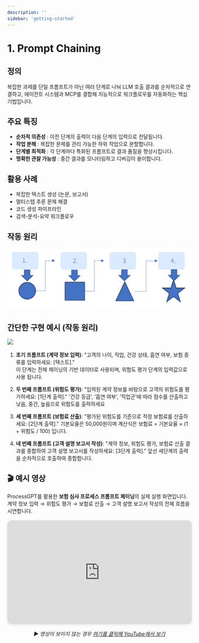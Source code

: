 ```yaml
---
description: ''
sidebar: 'getting-started'
---
```


# 1. Prompt Chaining

## 정의

복잡한 과제를 단일 프롬프트가 아닌 여러 단계로 나눠 LLM 호출 결과를 순차적으로 연결하고, 에이전트 시스템과 MCP를 결합해 지능적으로 워크플로우를 자동화하는 핵심 기법입니다. 

## 주요 특징


* **순차적 의존성** : 이전 단계의 출력이 다음 단계의 입력으로 전달됩니다. 
* **작업 분해** : 복잡한 문제를 관리 가능한 하위 작업으로 분할합니다. 
* **단계별 최적화** : 각 단계마다 특화된 프롬프트로 결과 품질을 향상시킵니다. 
* **명확한 관찰 가능성** : 중간 결과를 모니터링하고 디버깅이 용이합니다. 

## 활용 사례

* 복잡한 텍스트 생성 (논문, 보고서) 
* 멀티스텝 추론 문제 해결 
* 코드 생성 파이프라인 
* 검색-분석-요약 워크플로우 

## 작동 원리

![](../../../uengine-image/process-gpt/design-pattern/1.png)


## 간단한 구현 예시 (작동 원리)

![](../../../uengine-image/process-gpt/design-pattern/prompt_chaining_1.png.png)


1. **초기 프롬프트 (계약 정보 입력)**:
   "고객의 나이, 직업, 건강 상태, 흡연 여부, 보험 종류를 입력하세요: [텍스트]."  
    이 단계는 전체 체이닝의 기반 데이터로 사용되며, 위험도 평가 단계의 입력값으로 사용 됩니다.

2. **두 번째 프롬프트 (위험도 평가)**:
   "입력된 계약 정보를 바탕으로 고객의 위험도를 평가하세요: [1단계 출력]."
    '건강 등급’, ‘흡연 여부’, ‘직업군’에 따라 점수를 산출하고 낮음, 중간, 높음으로 위험도를 출력하세요
  

3. **세 번째 프롬프트 (보험료 산출)**:
   "평가된 위험도를 기준으로 적정 보험료를 산출하세요: [2단계 출력]."
    기본요율은 50,000원이며 계산식은 보험료 = 기본요율 × (1 + 위험도 / 100) 입니다.
   
4. **네 번째 프롬프트 (고객 설명 보고서 작성)**:
   "계약 정보, 위험도 평가, 보험료 산출 결과를 종합하여 고객 설명 보고서를 작성하세요: [3단계 출력]."
    앞선 세단계의 출력을 순차적으로 호출하여 종합합니다.


## 🎬 예시 영상

ProcessGPT를 활용한 **보험 심사 프로세스 프롬프트 체이닝**의 실제 실행 화면입니다.  
계약 정보 입력 → 위험도 평가 → 보험료 산출 → 고객 설명 보고서 작성의 전체 흐름을 시연합니다.

<div style="position:relative;padding-bottom:56.25%;height:0;overflow:hidden;border-radius:12px;box-shadow:0 2px 8px rgba(0,0,0,0.1);margin-top:1rem;margin-bottom:1rem;">
  <iframe src="https://www.youtube.com/embed/7yXa___W9_M?rel=0&modestbranding=1"
          title="ProcessGPT 보험심사 예시 영상"
          allow="accelerometer; autoplay; clipboard-write; encrypted-media; gyroscope; picture-in-picture; web-share"
          allowfullscreen
          style="position:absolute;top:0;left:0;width:100%;height:100%;border:0;">
  </iframe>
</div>

<p align="center"><em>▶ 영상이 보이지 않는 경우 <a href="https://www.youtube.com/watch?v=7yXa___W9_M" target="_blank">여기를 클릭해 YouTube에서 보기</a></em></p>
